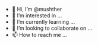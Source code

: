 - 👋 Hi, I’m @mushther
- 👀 I’m interested in ...
- 🌱 I’m currently learning ...
- 💞️ I’m looking to collaborate on ...
- 📫 How to reach me ...

<!---
mushther/mushther is a ✨ special ✨ repository because its `README.md` (this file) appears on your GitHub profile.
You can click the Preview link to take a look at your changes.
--->
